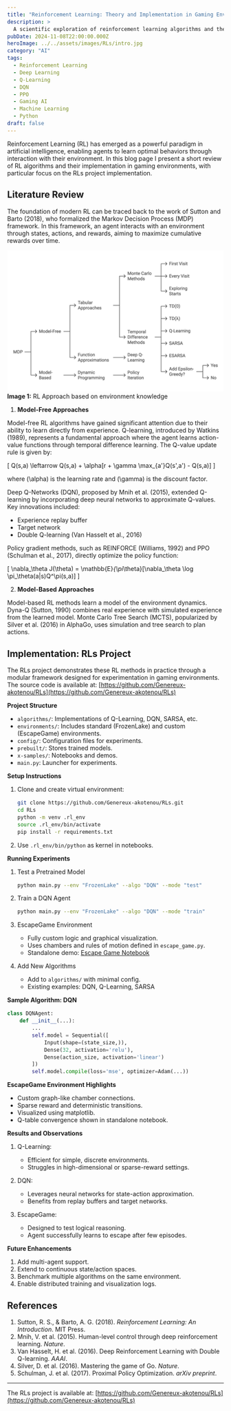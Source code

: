 ```yaml
---
title: "Reinforcement Learning: Theory and Implementation in Gaming Environments"
description: >
  A scientific exploration of reinforcement learning algorithms and their practical implementation in gaming environments, with focus on model-free and model-based approaches.
pubDate: 2024-11-08T22:00:00.000Z
heroImage: ../../assets/images/RLs/intro.jpg
category: "AI"
tags:
  - Reinforcement Learning
  - Deep Learning
  - Q-Learning
  - DQN
  - PPO
  - Gaming AI
  - Machine Learning
  - Python
draft: false
---
```


Reinforcement Learning (RL) has emerged as a powerful paradigm in artificial intelligence, enabling agents to learn optimal behaviors through interaction with their environment. In this blog page I present a short review of RL algorithms and their implementation in gaming environments, with particular focus on the RLs project implementation.

## Literature Review

The foundation of modern RL can be traced back to the work of Sutton and Barto (2018), who formalized the Markov Decision Process (MDP) framework. In this framework, an agent interacts with an environment through states, actions, and rewards, aiming to maximize cumulative rewards over time.

![RAG Architecture](../../assets/images/RLs/algofam.png)  
**Image 1:** RL Approach based on environment knowledge

1. **Model-Free Approaches**

Model-free RL algorithms have gained significant attention due to their ability to learn directly from experience. Q-learning, introduced by Watkins (1989), represents a fundamental approach where the agent learns action-value functions through temporal difference learning. The Q-value update rule is given by:

\[ Q(s,a) \leftarrow Q(s,a) + \alpha[r + \gamma \max_{a'}Q(s',a') - Q(s,a)] \]

where \(\alpha\) is the learning rate and \(\gamma\) is the discount factor.

Deep Q-Networks (DQN), proposed by Mnih et al. (2015), extended Q-learning by incorporating deep neural networks to approximate Q-values. Key innovations included:
- Experience replay buffer
- Target network
- Double Q-learning (Van Hasselt et al., 2016)

Policy gradient methods, such as REINFORCE (Williams, 1992) and PPO (Schulman et al., 2017), directly optimize the policy function:

\[ \nabla_\theta J(\theta) = \mathbb{E}_{\pi_\theta}[\nabla_\theta \log \pi_\theta(a|s)Q^\pi(s,a)] \]

2. **Model-Based Approaches**

Model-based RL methods learn a model of the environment dynamics. Dyna-Q (Sutton, 1990) combines real experience with simulated experience from the learned model. Monte Carlo Tree Search (MCTS), popularized by Silver et al. (2016) in AlphaGo, uses simulation and tree search to plan actions.

## Implementation: RLs Project

The RLs project demonstrates these RL methods in practice through a modular framework designed for experimentation in gaming environments. The source code is available at: [https://github.com/Genereux-akotenou/RLs](https://github.com/Genereux-akotenou/RLs)

**Project Structure**

- `algorithms/`: Implementations of Q-Learning, DQN, SARSA, etc.
- `environments/`: Includes standard (FrozenLake) and custom (EscapeGame) environments.
- `config/`: Configuration files for experiments.
- `prebuilt/`: Stores trained models.
- `x-samples/`: Notebooks and demos.
- `main.py`: Launcher for experiments.

**Setup Instructions**

1. Clone and create virtual environment:
   ```bash
   git clone https://github.com/Genereux-akotenou/RLs.git
   cd RLs
   python -m venv .rl_env
   source .rl_env/bin/activate
   pip install -r requirements.txt
   ```
2. Use `.rl_env/bin/python` as kernel in notebooks.

**Running Experiments**

1. Test a Pretrained Model
   ```bash
   python main.py --env "FrozenLake" --algo "DQN" --mode "test"        --test_episodes 3 --verbose "1"        --model_path "prebuilt/frozenlake-v1/weights_0150.weights.h5"
   ```

2. Train a DQN Agent
   ```bash
   python main.py --env "FrozenLake" --algo "DQN" --mode "train"        --output_dir "prebuilt/frozenlake-v1" --map "SFFF" "FHFH" "FFFH" "HFFG"        --batch_size 32 --n_episodes 1000 --max_steps 300 --verbose "0"
   ```

3. EscapeGame Environment
   - Fully custom logic and graphical visualization.
   - Uses chambers and rules of motion defined in `escape_game.py`.
   - Standalone demo: [Escape Game Notebook](https://github.com/Genereux-akotenou/RLs/blob/main/x-samples/standalone/qln-escape-game.ipynb)


4. Add New Algorithms
   - Add to `algorithms/` with minimal config.
   - Existing examples: DQN, Q-Learning, SARSA

**Sample Algorithm: DQN**
```python
class DQNAgent:
    def __init__(...):
        ...
        self.model = Sequential([
            Input(shape=(state_size,)),
            Dense(32, activation='relu'),
            Dense(action_size, activation='linear')
        ])
        self.model.compile(loss='mse', optimizer=Adam(...))
```

**EscapeGame Environment Highlights**

- Custom graph-like chamber connections.
- Sparse reward and deterministic transitions.
- Visualized using matplotlib.
- Q-table convergence shown in standalone notebook.

**Results and Observations**

1. Q-Learning:
   - Efficient for simple, discrete environments.
   - Struggles in high-dimensional or sparse-reward settings.

2. DQN:
   - Leverages neural networks for state-action approximation.
   - Benefits from replay buffers and target networks.

3. EscapeGame:
   - Designed to test logical reasoning.
   - Agent successfully learns to escape after few episodes.

**Future Enhancements**

1. Add multi-agent support.
2. Extend to continuous state/action spaces.
3. Benchmark multiple algorithms on the same environment.
4. Enable distributed training and visualization logs.

## References

1. Sutton, R. S., & Barto, A. G. (2018). *Reinforcement Learning: An Introduction*. MIT Press.
2. Mnih, V. et al. (2015). Human-level control through deep reinforcement learning. *Nature*.
3. Van Hasselt, H. et al. (2016). Deep Reinforcement Learning with Double Q-learning. *AAAI*.
4. Silver, D. et al. (2016). Mastering the game of Go. *Nature*.
5. Schulman, J. et al. (2017). Proximal Policy Optimization. *arXiv preprint*.

---

The RLs project is available at: [https://github.com/Genereux-akotenou/RLs](https://github.com/Genereux-akotenou/RLs) 